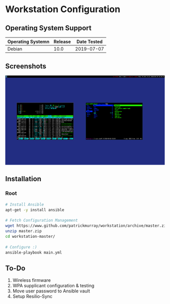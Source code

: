 # Workstation Configuration


## Operating System Support

| Operating Systemn | Release | Date Tested |
| ----------------- | ------- | ----------- |
| Debian            | 10.0    | 2019-07-07  |


## Screenshots

![screenshot](docs/images/screenshot.png)


## Installation


### Root

```bash
# Install Ansible
apt-get -y install ansible

# Fetch Configuration Management
wget https://www.github.com/patrickmurray/workstation/archive/master.zip
unzip master.zip
cd workstation-master/

# Configure :)
ansible-playbook main.yml
```


## To-Do

1) Wireless firmware
2) WPA supplicant configuration & testing
3) Move user password to Ansible vault
4) Setup Resilio-Sync
